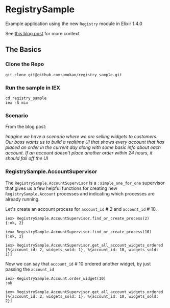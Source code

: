 # RegistrySample

Example application using the new `Registry` module in Elixir 1.4.0

See [this blog post](https://medium.com/@adammokan/registry-in-elixir-1-4-0-d6750fb5aeb#.7cnipan20) for more context

## The Basics

### Clone the Repo

`git clone git@github.com:amokan/registry_sample.git`

### Run the sample in IEX

```
cd registry_sample
iex -S mix
```

### Scenario

From the blog post:

_Imagine we have a scenario where we are selling widgets to customers. Our boss wants us to build a realtime UI that shows every account that has placed an order in the current day along with some basic info about each account. If an account doesn’t place another order within 24 hours, it should fall off the UI_

### RegistrySample.AccountSupervisor

The `RegistrySample.AccountSupervisor` is a `:simple_one_for_one` supervisor that gives us a few helpful functions for creating new `RegistrySample.Account` processes and indicating which processes are already running.

Let's create an account process for `account_id` # 2 and `account_id` # 10.
```
iex> RegistrySample.AccountSupervisor.find_or_create_process(2)
{:ok, 2}

iex> RegistrySample.AccountSupervisor.find_or_create_process(10)
{:ok, 2}

iex> RegistrySample.AccountSupervisor.get_all_account_widgets_ordered
[%{account_id: 2, widgets_sold: 1}, %{account_id: 10, widgets_sold: 1}]
```

Now we can say that `account_id` # 10 ordered another widget, by just passing the `account_id`

```
iex> RegistrySample.Account.order_widget(10)
:ok

iex> RegistrySample.AccountSupervisor.get_all_account_widgets_ordered
[%{account_id: 2, widgets_sold: 1}, %{account_id: 10, widgets_sold: 2}]
```

